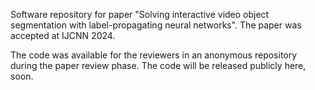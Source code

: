 Software repository for paper "Solving interactive video object segmentation with label-propagating neural networks". The paper was accepted at IJCNN 2024.

The code was available for the reviewers in an anonymous repository during the paper review phase. The code will be released publicly here, soon.
